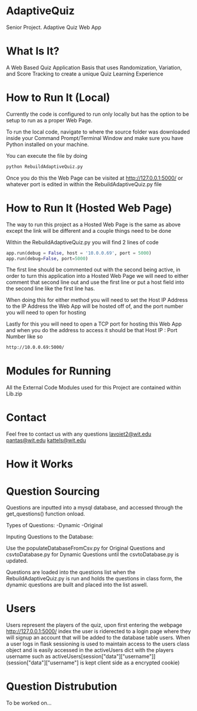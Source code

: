 # AdaptiveQuiz
 Senior Project. Adaptive Quiz Web App

 # What Is It?
 A Web Based Quiz Application Basis that uses Randomization, Variation, and Score Tracking to create a unique Quiz Learning Experience

 # How to Run It (Local)
 Currently the code is configured to run only locally but has the option to be setup to run as a proper Web Page.

 To run the local code, navigate to where the source folder was downloaded inside your Command Prompt/Terminal Window and make sure you have Python installed on your machine.

 You can execute the file by doing
 ```bash
 python RebuildAdaptiveQuiz.py
 ```

 Once you do this the Web Page can be visited at http://127.0.0.1:5000/ or whatever port is edited in within the RebuildAdaptiveQuiz.py file

 # How to Run It (Hosted Web Page)
 The way to run this project as a Hosted Web Page is the same as above except the link will be different and a couple things need to be done

 Within the RebuildAdaptiveQuiz.py you will find 2 lines of code

 ```python
 app.run(debug = False, host = '10.0.0.69', port = 5000)
 app.run(debug=False, port=5000)
 ```

 The first line should be commented out with the second being active, in order to turn this application into a Hosted Web Page we will need to 
 either comment that second line out and use the first line or put a host field into the second line like the first line has.

 When doing this for either method you will need to set the Host IP Address to the IP Address the Web App will be hosted off of, and the port number you will need to open for hosting

 Lastly for this you will need to open a TCP port for hosting this Web App and when you do the address to access it should be that Host IP : Port Number like so

 ```bash
 http://10.0.0.69:5000/
 ```
 
 # Modules for Running
 All the External Code Modules used for this Project are contained within Lib.zip

 # Contact
 Feel free to contact us with any questions
 lavoiet2@wit.edu
 pantas@wit.edu
 kattels@wit.edu
 
 # How it Works
 
 # Question Sourcing
 Questions are inputted into a mysql database, and accessed through the get_questions() function onload.
 
 Types of Questions:
 -Dynamic
 -Original 
 
 Inputing Questions to the Database:
 
 Use the populateDatabaseFromCsv.py for Original Questions and csvtoDatabase.py for Dynamic Questions until the csvtoDatabase.py is updated.
 
 Questions are loaded into the questions list when the RebuildAdaptiveQuiz.py is run and holds the questions in class form, the dynamic questions are built and placed into the list aswell.
 
# Users
Users represent the players of the quiz, upon first entering the webpage http://127.0.0.1:5000/ index the user is riderected to a login page where they will signup an account that will be added to the database table users. When a user logs in flask sessioning is used to maintain access to the users class object and is easily accessed in the activeUsers dict with the players username such as activeUsers[session["data"]["username"]] (session["data"]["username"] is kept client side as a encrypted cookie)

# Question Distrubution
To be worked on...
 
 
